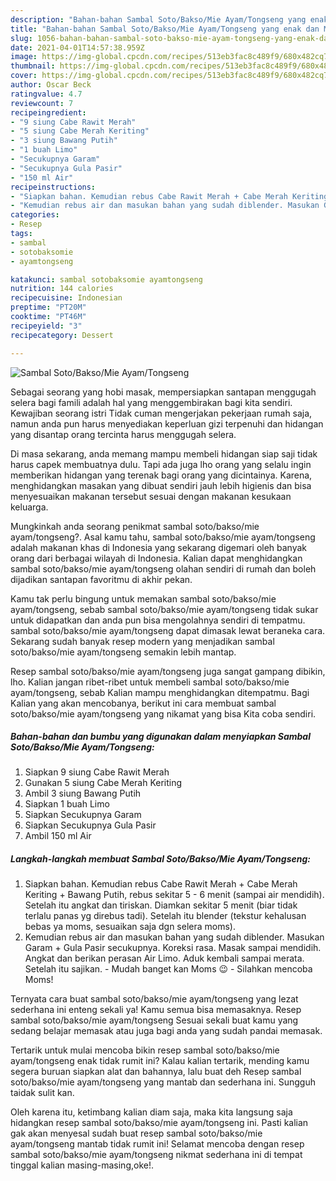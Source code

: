 ```yaml
---
description: "Bahan-bahan Sambal Soto/Bakso/Mie Ayam/Tongseng yang enak dan Mudah Dibuat"
title: "Bahan-bahan Sambal Soto/Bakso/Mie Ayam/Tongseng yang enak dan Mudah Dibuat"
slug: 1056-bahan-bahan-sambal-soto-bakso-mie-ayam-tongseng-yang-enak-dan-mudah-dibuat
date: 2021-04-01T14:57:38.959Z
image: https://img-global.cpcdn.com/recipes/513eb3fac8c489f9/680x482cq70/sambal-sotobaksomie-ayamtongseng-foto-resep-utama.jpg
thumbnail: https://img-global.cpcdn.com/recipes/513eb3fac8c489f9/680x482cq70/sambal-sotobaksomie-ayamtongseng-foto-resep-utama.jpg
cover: https://img-global.cpcdn.com/recipes/513eb3fac8c489f9/680x482cq70/sambal-sotobaksomie-ayamtongseng-foto-resep-utama.jpg
author: Oscar Beck
ratingvalue: 4.7
reviewcount: 7
recipeingredient:
- "9 siung Cabe Rawit Merah"
- "5 siung Cabe Merah Keriting"
- "3 siung Bawang Putih"
- "1 buah Limo"
- "Secukupnya Garam"
- "Secukupnya Gula Pasir"
- "150 ml Air"
recipeinstructions:
- "Siapkan bahan. Kemudian rebus Cabe Rawit Merah + Cabe Merah Keriting + Bawang Putih, rebus sekitar 5 - 6 menit (sampai air mendidih). Setelah itu angkat dan tiriskan. Diamkan sekitar 5 menit (biar tidak terlalu panas yg direbus tadi). Setelah itu blender (tekstur kehalusan bebas ya moms, sesuaikan saja dgn selera moms)."
- "Kemudian rebus air dan masukan bahan yang sudah diblender. Masukan Garam + Gula Pasir secukupnya. Koreksi rasa. Masak sampai mendidih. Angkat dan berikan perasan Air Limo. Aduk kembali sampai merata. Setelah itu sajikan. Mudah banget kan Moms 😉 Silahkan mencoba Moms!"
categories:
- Resep
tags:
- sambal
- sotobaksomie
- ayamtongseng

katakunci: sambal sotobaksomie ayamtongseng 
nutrition: 144 calories
recipecuisine: Indonesian
preptime: "PT20M"
cooktime: "PT46M"
recipeyield: "3"
recipecategory: Dessert

---
```



![Sambal Soto/Bakso/Mie Ayam/Tongseng](https://img-global.cpcdn.com/recipes/513eb3fac8c489f9/680x482cq70/sambal-sotobaksomie-ayamtongseng-foto-resep-utama.jpg)

Sebagai seorang yang hobi masak, mempersiapkan santapan menggugah selera bagi famili adalah hal yang menggembirakan bagi kita sendiri. Kewajiban seorang istri Tidak cuman mengerjakan pekerjaan rumah saja, namun anda pun harus menyediakan keperluan gizi terpenuhi dan hidangan yang disantap orang tercinta harus menggugah selera.

Di masa  sekarang, anda memang mampu membeli hidangan siap saji tidak harus capek membuatnya dulu. Tapi ada juga lho orang yang selalu ingin memberikan hidangan yang terenak bagi orang yang dicintainya. Karena, menghidangkan masakan yang dibuat sendiri jauh lebih higienis dan bisa menyesuaikan makanan tersebut sesuai dengan makanan kesukaan keluarga. 



Mungkinkah anda seorang penikmat sambal soto/bakso/mie ayam/tongseng?. Asal kamu tahu, sambal soto/bakso/mie ayam/tongseng adalah makanan khas di Indonesia yang sekarang digemari oleh banyak orang dari berbagai wilayah di Indonesia. Kalian dapat menghidangkan sambal soto/bakso/mie ayam/tongseng olahan sendiri di rumah dan boleh dijadikan santapan favoritmu di akhir pekan.

Kamu tak perlu bingung untuk memakan sambal soto/bakso/mie ayam/tongseng, sebab sambal soto/bakso/mie ayam/tongseng tidak sukar untuk didapatkan dan anda pun bisa mengolahnya sendiri di tempatmu. sambal soto/bakso/mie ayam/tongseng dapat dimasak lewat beraneka cara. Sekarang sudah banyak resep modern yang menjadikan sambal soto/bakso/mie ayam/tongseng semakin lebih mantap.

Resep sambal soto/bakso/mie ayam/tongseng juga sangat gampang dibikin, lho. Kalian jangan ribet-ribet untuk membeli sambal soto/bakso/mie ayam/tongseng, sebab Kalian mampu menghidangkan ditempatmu. Bagi Kalian yang akan mencobanya, berikut ini cara membuat sambal soto/bakso/mie ayam/tongseng yang nikamat yang bisa Kita coba sendiri.

<!--inarticleads1-->

##### Bahan-bahan dan bumbu yang digunakan dalam menyiapkan Sambal Soto/Bakso/Mie Ayam/Tongseng:

1. Siapkan 9 siung Cabe Rawit Merah
1. Gunakan 5 siung Cabe Merah Keriting
1. Ambil 3 siung Bawang Putih
1. Siapkan 1 buah Limo
1. Siapkan Secukupnya Garam
1. Siapkan Secukupnya Gula Pasir
1. Ambil 150 ml Air




<!--inarticleads2-->

##### Langkah-langkah membuat Sambal Soto/Bakso/Mie Ayam/Tongseng:

1. Siapkan bahan. Kemudian rebus Cabe Rawit Merah + Cabe Merah Keriting + Bawang Putih, rebus sekitar 5 - 6 menit (sampai air mendidih). Setelah itu angkat dan tiriskan. Diamkan sekitar 5 menit (biar tidak terlalu panas yg direbus tadi). Setelah itu blender (tekstur kehalusan bebas ya moms, sesuaikan saja dgn selera moms).
1. Kemudian rebus air dan masukan bahan yang sudah diblender. Masukan Garam + Gula Pasir secukupnya. Koreksi rasa. Masak sampai mendidih. Angkat dan berikan perasan Air Limo. Aduk kembali sampai merata. Setelah itu sajikan. - Mudah banget kan Moms 😉 - Silahkan mencoba Moms!




Ternyata cara buat sambal soto/bakso/mie ayam/tongseng yang lezat sederhana ini enteng sekali ya! Kamu semua bisa memasaknya. Resep sambal soto/bakso/mie ayam/tongseng Sesuai sekali buat kamu yang sedang belajar memasak atau juga bagi anda yang sudah pandai memasak.

Tertarik untuk mulai mencoba bikin resep sambal soto/bakso/mie ayam/tongseng enak tidak rumit ini? Kalau kalian tertarik, mending kamu segera buruan siapkan alat dan bahannya, lalu buat deh Resep sambal soto/bakso/mie ayam/tongseng yang mantab dan sederhana ini. Sungguh taidak sulit kan. 

Oleh karena itu, ketimbang kalian diam saja, maka kita langsung saja hidangkan resep sambal soto/bakso/mie ayam/tongseng ini. Pasti kalian gak akan menyesal sudah buat resep sambal soto/bakso/mie ayam/tongseng mantab tidak rumit ini! Selamat mencoba dengan resep sambal soto/bakso/mie ayam/tongseng nikmat sederhana ini di tempat tinggal kalian masing-masing,oke!.

